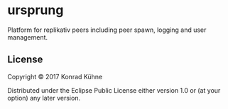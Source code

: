 # ursprung

Platform for replikativ peers including peer spawn, logging and user management.


## License

Copyright © 2017 Konrad Kühne

Distributed under the Eclipse Public License either version 1.0 or (at
your option) any later version.
